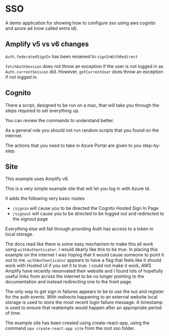 # SSO

A demo application for showing how to configure sso using aws cognito and azure ad (now called entra id).

## Amplify v5 vs v6 changes

`Auth.federatedSignIn` has been renamed to `signInWithRedirect`

`fetchAuthSession` does not throw an exception if the user is not logged in as `Auth.currentSession` did. 
However, `getCurrentUser` does throw an exception if not logged in.

## Cognito

There a script, designed to be run on a mac, that will take you through the steps required to set everything up.

You can review the commands to understand better. 

As a general rule you should not run random scripts that you found on the internet.

The actions that you need to take in Azure Portal are given to you step-by-step.

## Site

This example uses Amplify v6.

This is a very simple example site that will let you log in with Azure Id.

It adds the following very basic routes

- `/signin` will cause you to be directed the Cognito Hosted Sign In Page
- `/signout` will cause you to be directed to be logged out and redirected to the signout page

Everything else will fall through providing Auth has access to a token in local storage.

The docs read like there is some easy mechanism to make this all work using `withAuthenticator`. I would dearly like this to be true.
In placing this example on the internet I was hoping that it would cause someone to point it out to me. `withAuthenticator` appears to
have a flag that feels like it should work with Hosted UI if you set it to true. I could not make it work, AWS Amplify have recently
renonvated their website and I found lots of hopefully useful links from across the internet to be no longer pointing to the documentation
and instead redirecting one to the front page.

The only way to get sign in failures appears to be to use the `Hub` and register for the auth events. With redirects happening to an external
website local storage is used to store the most recent login failure message. A timestamp is used to ensure that reattempts would happen
after an appropriate period of time.

The example site has been created using create-react-app, using the command `npx create-react-app site` from the root sso folder.
